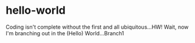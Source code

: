 # hello-world
Coding isn't complete without the first and all ubiquitous…HW!
Wait, now I'm branching out in the (Hello) World...Branch1

